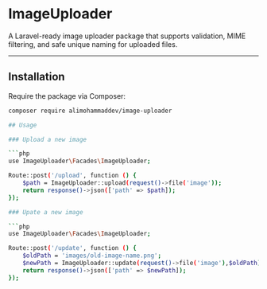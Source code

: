 # ImageUploader

A Laravel-ready image uploader package that supports validation, MIME filtering, and safe unique naming for uploaded files.

---

## Installation

Require the package via Composer:

```bash
composer require alimohammaddev/image-uploader

## Usage

### Upload a new image

```php
use ImageUploader\Facades\ImageUploader;

Route::post('/upload', function () {
    $path = ImageUploader::upload(request()->file('image'));
    return response()->json(['path' => $path]);
});

### Upate a new image

```php
use ImageUploader\Facades\ImageUploader;

Route::post('/update', function () {
    $oldPath = 'images/old-image-name.png'; 
    $newPath = ImageUploader::update(request()->file('image'),$oldPath);
    return response()->json(['path' => $newPath]);
});
